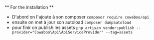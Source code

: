 ** For the installation **

- D'abord on l'ajoute à son composer `composer require cowaboo/api`
- ensuite on met à jour son autoload `composer dumpautoload`
- pour finir on publish les assets `php artisan vendor:publish --provider="Cowaboo\Api\ApiServiceProvider" --tag=assets`
